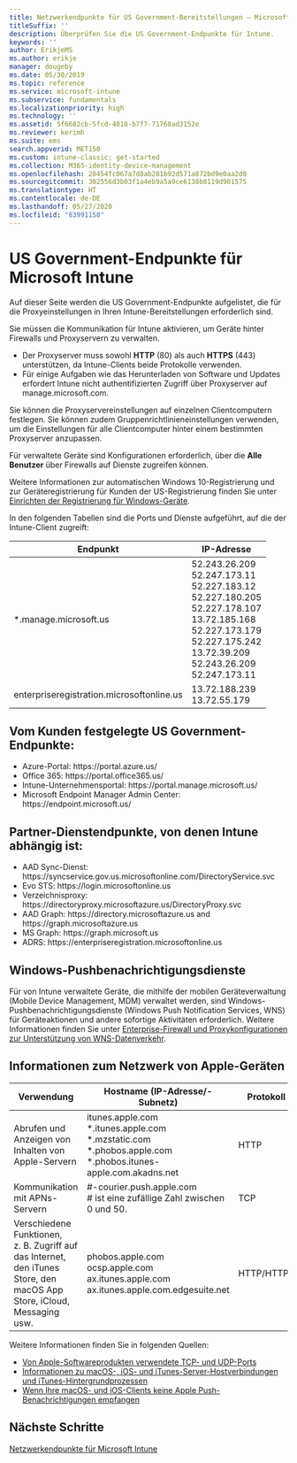 ```yaml
---
title: Netzwerkendpunkte für US Government-Bereitstellungen – Microsoft Intune
titleSuffix: ''
description: Überprüfen Sie die US Government-Endpunkte für Intune.
keywords: ''
author: ErikjeMS
ms.author: erikje
manager: dougeby
ms.date: 05/30/2019
ms.topic: reference
ms.service: microsoft-intune
ms.subservice: fundamentals
ms.localizationpriority: high
ms.technology: ''
ms.assetid: 5f6682cb-5fcd-4018-b7f7-71768ad3152e
ms.reviewer: kerimh
ms.suite: ems
search.appverid: MET150
ms.custom: intune-classic; get-started
ms.collection: M365-identity-device-management
ms.openlocfilehash: 28454fc067a7d8ab281b92d571a872bd9e0aa2d0
ms.sourcegitcommit: 302556d3b03f1a4eb9a5a9ce6138b8119d901575
ms.translationtype: HT
ms.contentlocale: de-DE
ms.lasthandoff: 05/27/2020
ms.locfileid: "83991158"
---
```

# <a name="us-government-endpoints-for-microsoft-intune"></a>US Government-Endpunkte für Microsoft Intune

Auf dieser Seite werden die US Government-Endpunkte aufgelistet, die für die Proxyeinstellungen in Ihren Intune-Bereitstellungen erforderlich sind.

Sie müssen die Kommunikation für Intune aktivieren, um Geräte hinter Firewalls und Proxyservern zu verwalten.

- Der Proxyserver muss sowohl **HTTP** (80) als auch **HTTPS** (443) unterstützen, da Intune-Clients beide Protokolle verwenden.
- Für einige Aufgaben wie das Herunterladen von Software und Updates erfordert Intune nicht authentifizierten Zugriff über Proxyserver auf manage.microsoft.com.

Sie können die Proxyservereinstellungen auf einzelnen Clientcomputern festlegen. Sie können zudem Gruppenrichtlinieneinstellungen verwenden, um die Einstellungen für alle Clientcomputer hinter einem bestimmten Proxyserver anzupassen.

Für verwaltete Geräte sind Konfigurationen erforderlich, über die **Alle Benutzer** über Firewalls auf Dienste zugreifen können.

Weitere Informationen zur automatischen Windows 10-Registrierung und zur Geräteregistrierung für Kunden der US-Registrierung finden Sie unter [Einrichten der Registrierung für Windows-Geräte](../enrollment/windows-enroll.md#windows-10-auto-enrollment-and-device-registration).

In den folgenden Tabellen sind die Ports und Dienste aufgeführt, auf die der Intune-Client zugreift:

|**Endpunkt**|**IP-Adresse**|
|---------------------|-----------|
|*.manage.microsoft.us | 52.243.26.209 <br> 52.247.173.11 <br> 52.227.183.12 <br>52.227.180.205 <br> 52.227.178.107 <br> 13.72.185.168 <br> 52.227.173.179 <br> 52.227.175.242 <br> 13.72.39.209 <br> 52.243.26.209 <br> 52.247.173.11 |
| enterpriseregistration.microsoftonline.us | 13.72.188.239 <br> 13.72.55.179 |

## <a name="us-government-customer-designated-endpoints"></a>Vom Kunden festgelegte US Government-Endpunkte:
- Azure-Portal: https:\//portal.azure.us/ 
- Office 365: https:\//portal.office365.us/ 
- Intune-Unternehmensportal: https:\//portal.manage.microsoft.us/ 
- Microsoft Endpoint Manager Admin Center: https:\//endpoint.microsoft.us/

## <a name="partner-service-endpoints-that-intune-depends-on"></a>Partner-Dienstendpunkte, von denen Intune abhängig ist:
- AAD Sync-Dienst: https:\//syncservice.gov.us.microsoftonline.com/DirectoryService.svc
- Evo STS: https:\//login.microsoftonline.us
- Verzeichnisproxy: https:\//directoryproxy.microsoftazure.us/DirectoryProxy.svc
- AAD Graph: https:\//directory.microsoftazure.us and https:\//graph.microsoftazure.us
- MS Graph: https:\//graph.microsoft.us
- ADRS: https:\//enterpriseregistration.microsoftonline.us

## <a name="windows-push-notification-services"></a>Windows-Pushbenachrichtigungsdienste
Für von Intune verwaltete Geräte, die mithilfe der mobilen Geräteverwaltung (Mobile Device Management, MDM) verwaltet werden, sind Windows-Pushbenachrichtigungsdienste (Windows Push Notification Services, WNS) für Geräteaktionen und andere sofortige Aktivitäten erforderlich. Weitere Informationen finden Sie unter [Enterprise-Firewall und Proxykonfigurationen zur Unterstützung von WNS-Datenverkehr](https://docs.microsoft.com/windows/uwp/design/shell/tiles-and-notifications/firewall-allowlist-config).

## <a name="apple-device-network-information"></a>Informationen zum Netzwerk von Apple-Geräten

|**Verwendung**|**Hostname (IP-Adresse/-Subnetz)**|**Protokoll**|**Port**|
|------------|-----------|------------|-----------|
|Abrufen und Anzeigen von Inhalten von Apple-Servern|itunes.apple.com<br>\*.itunes.apple.com<br>\*.mzstatic.com<br>\*.phobos.apple.com<br>\*.phobos.itunes-apple.com.akadns.net|HTTP|80|
|Kommunikation mit APNs-Servern|#-courier.push.apple.com<br># ist eine zufällige Zahl zwischen 0 und 50.|TCP|5223 und 443|
|Verschiedene Funktionen, z. B. Zugriff auf das Internet, den iTunes Store, den macOS App Store, iCloud, Messaging usw.|phobos.apple.com<br>ocsp.apple.com<br>ax.itunes.apple.com<br>ax.itunes.apple.com.edgesuite.net|HTTP/HTTPS|80 oder 443|

Weitere Informationen finden Sie in folgenden Quellen:

- [Von Apple-Softwareprodukten verwendete TCP- und UDP-Ports](https://support.apple.com/HT202944)
- [Informationen zu macOS-, iOS- und iTunes-Server-Hostverbindungen und iTunes-Hintergrundprozessen](https://support.apple.com/HT201999)
- [Wenn Ihre macOS- und iOS-Clients keine Apple Push-Benachrichtigungen empfangen](https://support.apple.com/HT203609)

## <a name="next-steps"></a>Nächste Schritte
[Netzwerkendpunkte für Microsoft Intune](intune-endpoints.md)

